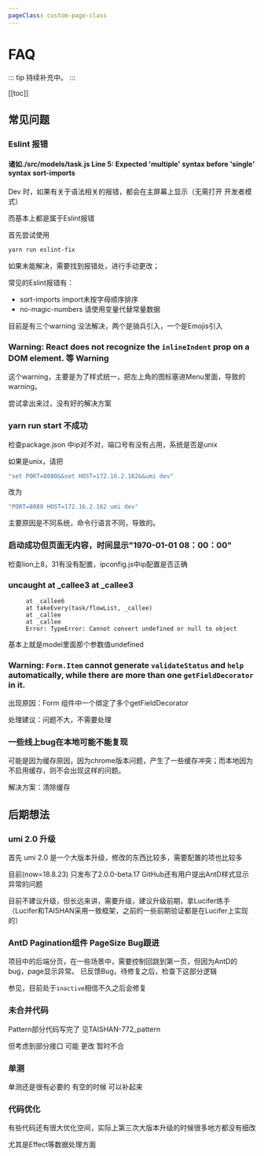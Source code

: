 ```yaml
---
pageClass: custom-page-class
---
```


# FAQ

::: tip
持续补充中。
:::

[[toc]]

## 常见问题

### Eslint 报错
#### 诸如./src/models/task.js Line 5:  Expected 'multiple' syntax before 'single' syntax  sort-imports

Dev 时，如果有关于语法相关的报错，都会在主屏幕上显示（无需打开 开发者模式）

而基本上都是属于Eslint报错

首先尝试使用
```bash
yarn run eslint-fix
```
如果未能解决，需要找到报错处，进行手动更改；

常见的Eslint报错有：
* sort-imports import未按字母顺序排序
* no-magic-numbers 请使用变量代替常量数据

目前是有三个warning 没法解决，两个是骑兵引入，一个是Emojis引入

### Warning: React does not recognize the `inlineIndent` prop on a DOM element. 等 Warning

这个warning，主要是为了样式统一，把左上角的图标塞进Menu里面，导致的warning。

尝试拿出来过，没有好的解决方案

### yarn run start 不成功

检查package.json 中ip对不对，端口号有没有占用，系统是否是unix

如果是unix，请把
```jsx
"set PORT=8080&&set HOST=172.16.2.162&&umi dev"
```
改为
```jsx
"PORT=8080 HOST=172.16.2.162 umi dev"
```

主要原因是不同系统，命令行语言不同，导致的。

### 启动成功但页面无内容，时间显示"1970-01-01 08：00：00"

检查lion上8，31有没有配置，ipconfig.js中ip配置是否正确

### uncaught at _callee3 at _callee3
```
     at _callee6
     at takeEvery(task/flowList, _callee)
     at _callee
     at _callee
     Error: TypeError: Cannot convert undefined or null to object
```

基本上就是model里面那个参数值undefined

### Warning: `Form.Item` cannot generate `validateStatus` and `help` automatically, while there are more than one `getFieldDecorator` in it.

出现原因：Form 组件中一个<FormItem/>绑定了多个getFieldDecorator

处理建议：问题不大，不需要处理

### 一些线上bug在本地可能不能复现
可能是因为缓存原因，因为chrome版本问题，产生了一些缓存冲突；而本地因为不启用缓存，则不会出现这样的问题。

解决方案：清除缓存

## 后期想法

### umi 2.0 升级

首先 umi 2.0 是一个大版本升级，修改的东西比较多，需要配置的项也比较多

目前(now=18.8.23) 只发布了2.0.0-beta.17 GitHub还有用户提出AntD样式显示异常的问题

目前不建议升级，但长远来讲，需要升级，建议升级前期，拿Lucifer练手（Lucifer和TAISHAN采用一致框架，之前的一些前期验证都是在Lucifer上实现的）

### AntD Pagination组件 PageSize Bug跟进
项目中的后端分页，在一些场景中，需要控制回跳到第一页，但因为AntD的bug，page显示异常。
已反馈Bug，待修复之后，检查下这部分逻辑

参见[](https://github.com/ant-design/ant-design/issues/11286)，目前处于`inactive`相信不久之后会修复

### 未合并代码
Pattern部分代码写完了 见TAISHAN-772_pattern

但考虑到部分接口 可能 更改 暂时不合

### 单测
单测还是很有必要的 有空的时候 可以补起来


### 代码优化
有些代码还有很大优化空间，实际上第三次大版本升级的时候很多地方都没有细改

尤其是Effect等数据处理方面


